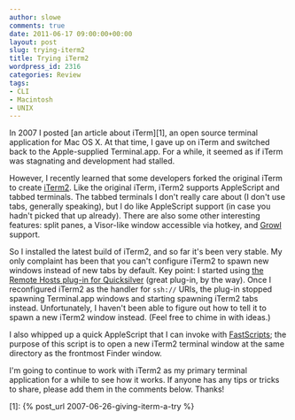 ```yaml
---
author: slowe
comments: true
date: 2011-06-17 09:00:00+00:00
layout: post
slug: trying-iterm2
title: Trying iTerm2
wordpress_id: 2316
categories: Review
tags:
- CLI
- Macintosh
- UNIX
---
```


In 2007 I posted [an article about iTerm][1], an open source terminal application for Mac OS X. At that time, I gave up on iTerm and switched back to the Apple-supplied Terminal.app. For a while, it seemed as if iTerm was stagnating and development had stalled.

However, I recently learned that some developers forked the original iTerm to create [iTerm2](http://www.iterm2.com/). Like the original iTerm, iTerm2 supports AppleScript and tabbed terminals. The tabbed terminals I don't really care about (I don't use tabs, generally speaking), but I do like AppleScript support (in case you hadn't picked that up already). There are also some other interesting features: split panes, a Visor-like window accessible via hotkey, and [Growl](http://growl.info/) support.

So I installed the latest build of iTerm2, and so far it's been very stable. My only complaint has been that you can't configure iTerm2 to spawn new windows instead of new tabs by default. Key point: I started using [the Remote Hosts plug-in for Quicksilver](https://github.com/skurfer/RemoteHosts-qsplugin) (great plug-in, by the way). Once I reconfigured iTerm2 as the handler for `ssh://` URIs, the plug-in stopped spawning Terminal.app windows and starting spawning iTerm2 tabs instead. Unfortunately, I haven't been able to figure out how to tell it to spawn a new iTerm2 window instead. (Feel free to chime in with ideas.)

I also whipped up a quick AppleScript that I can invoke with [FastScripts](http://www.red-sweater.com/fastscripts/); the purpose of this script is to open a new iTerm2 terminal window at the same directory as the frontmost Finder window.

I'm going to continue to work with iTerm2 as my primary terminal application for a while to see how it works. If anyone has any tips or tricks to share, please add them in the comments below. Thanks!

[1]: {% post_url 2007-06-26-giving-iterm-a-try %}
